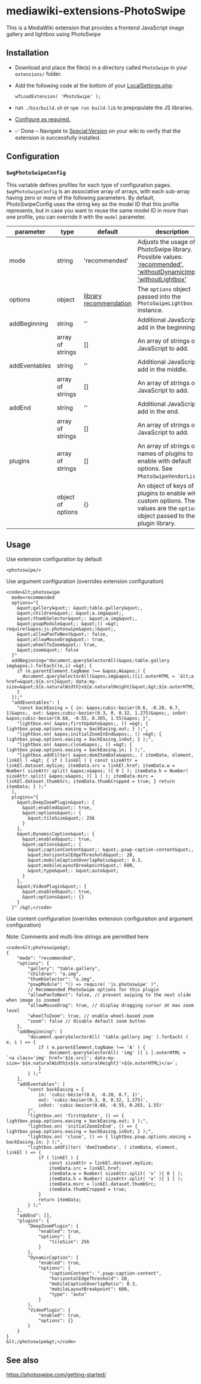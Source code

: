 # mediawiki-extensions-PhotoSwipe
This is a MediaWiki extension that provides a frontend JavaScript image gallery and lightbox using PhotoSwipe

## Installation

- Download and place the file(s) in a directory called <code>PhotoSwipe</code> in your <code>extensions/</code> folder.
- Add the following code at the bottom of your [LocalSettings.php](https://mediawiki.org/wiki/Special:MyLanguage/Manual:LocalSettings.php):

    <code>wfLoadExtension( 'PhotoSwipe' );</code>

- run <code>./bin/build.sh</code> or <code>npm run build-lib</code> to prepopulate the JS libraries.
- [Configure as required.](#configuration)
- ✅ Done – Navigate to [Special:Version](https://mediawiki.org/wiki/Special:Version) on your wiki to verify that the extension is successfully installed.


## Configuration

### <code>$wgPhotoSwipeConfig</code>

This variable defines profiles for each type of configuration pages. <code>$wgPhotoSwipeConfig</code></tvar> is an associative array of arrays, with each sub-array having zero or more of the following parameters.
By default, PhotoSwipeConfig uses the string key as the model ID that this profile represents, but in case you want to reuse the same model ID in more than one profile, you can override it with the <code>model</code> parameter.

| parameter     | type              | default       | description |
| ------------- | ----------------- | ------------- | ---- |
| mode          | string            | 'recommended' | Adjusts the usage of PhotoSwipe library. Possible values: ['recommended'](https://photoswipe.com/getting-started/#initialization), ['withoutDynamicImport'](https://photoswipe.com/getting-started/#without-dynamic-import), ['withoutLightbox'](https://photoswipe.com/data-sources/#without-lightbox-module) |
| options       | object            | [library recommendation](https://photoswipe.com/getting-started/#initialization) | The <code>options</code> object passed into the <code>PhotoSwipeLightbox</code> instance. |
| addBeginning  | string            | ''            | Additional JavaScript to add in the beginning. |
|               | array of strings  | []            | An array of strings of JavaScript to add. |
| addEventables | string            | ''            | Additional JavaScript to add in the middle. |
|               | array of strings  | []            | An array of strings of JavaScript to add. |
| addEnd        | string            | ''            | Additional JavaScript to add in the end. |
|               | array of strings  | []            | An array of strings of JavaScript to add. |
| plugins       | array of strings  | []            | An array of strings of names of plugins to enable with default options. See <code>PhotoSwipeVendorList</code>. |
|               | object of options | {}            | An object of keys of plugins to enable with custom options. The values are the <code>options</code> object passed to the plugin library. |

## Usage

Use extension configuration by default

<code>&lt;photoswipe/&gt;</code>

Use argument configuration (overrides extension configuration)

    <code>&lt;photoswipe
      mode=recommended
      options="{
        &quot;gallery&quot;: &quot;table.gallery&quot;,
        &quot;children&quot;: &quot;a.img&quot;,
        &quot;thumbSelector&quot;: &quot;a.img&quot;,
        &quot;pswpModule&quot;: &quot;() =&gt; require(&apos;js.photoswipe&apos;)&quot;,
        &quot;allowPanToNext&quot;: false,
        &quot;allowMouseDrag&quot;: true,
        &quot;wheelToZoom&quot;: true,
        &quot;zoom&quot;: false
      }"
      addBeginning="document.querySelectorAll(&apos;table.gallery img&apos;).forEach((e,i) =&gt; {
        if (e.parentElement.tagName !== &apos;A&apos;) {
          document.querySelectorAll(&apos;img&apos;)[i].outerHTML = `&lt;a href=&quot;${e.src}&quot; data-my-size=&quot;${e.naturalWidth}x${e.naturalHeight}&quot;&gt;${e.outerHTML}&lt;/a&gt;`;
        }
      });"
      "addEventables": [
        "const backEasing = { in: &apos;cubic-bezier(0.6, -0.28, 0.7, 1)&apos;, out: &apos;cubic-bezier(0.3, 0, 0.32, 1.275)&apos;, inOut: &apos;cubic-bezier(0.68, -0.55, 0.265, 1.55)&apos; }",
        "lightbox.on( &apos;firstUpdate&apos;, () =&gt; { lightbox.pswp.options.easing = backEasing.out; } );",
        "lightbox.on( &apos;initialZoomInEnd&apos;, () =&gt; { lightbox.pswp.options.easing = backEasing.inOut; } );",
        "lightbox.on( &apos;close&apos;, () =&gt; { lightbox.pswp.options.easing = backEasing.in; } );",
        "lightbox.addFilter( &apos;domItemData&apos;, ( itemData, element, linkEl ) =&gt; { if ( linkEl ) { const sizeAttr = linkEl.dataset.mySize; itemData.src = linkEl.href; itemData.w = Number( sizeAttr.split( &apos;x&apos; )[ 0 ] ); itemData.h = Number( sizeAttr.split( &apos;x&apos; )[ 1 ] ); itemData.msrc = linkEl.dataset.thumbSrc; itemData.thumbCropped = true; } return itemData; } );"
      ],
      plugins="{
        &quot;DeepZoomPlugin&quot;: {
          &quot;enabled&quot;: true,
          &quot;options&quot;: {
            &quot;tileSize&quot;: 256
          }
        },
        &quot;DynamicCaption&quot;: {
          &quot;enabled&quot;: true,
          &quot;options&quot;: {
            &quot;captionContent&quot;: &quot;.pswp-caption-content&quot;,
            &quot;horizontalEdgeThreshold&quot;: 20,
            &quot;mobileCaptionOverlapRatio&quot;: 0.3,
            &quot;mobileLayoutBreakpoint&quot;: 600,
            &quot;type&quot;: &quot;auto&quot;
          }
        },
        &quot;VideoPlugin&quot;: {
          &quot;enabled&quot;: true,
          &quot;options&quot;: {}
        }
      }" /&gt;</code>

Use content configuration (overrides extension configuration and argument configuration)

Note: Comments and multi-line strings are permitted here

    <code>&lt;photoswipe&gt;
    {
    	"mode": "recommended",
    	"options": {
    		"gallery": "table.gallery",
    		"children": "a.img",
    		"thumbSelector": "a.img",
    		"pswpModule": "() => require( 'js.photoswipe' )",
    		// Recommended PhotoSwipe options for this plugin
    		"allowPanToNext": false, // prevent swiping to the next slide when image is zoomed
    		"allowMouseDrag": true, // display dragging cursor at max zoom level
    		"wheelToZoom": true, // enable wheel-based zoom
    		"zoom": false // disable default zoom button
    	},
    	"addBeginning": [
    		"document.querySelectorAll( 'table.gallery img' ).forEach( ( e, i ) => {
    			if ( e.parentElement.tagName !== 'A' ) {
    				document.querySelectorAll( 'img' )[ i ].outerHTML = `<a class='img' href='${e.src}'; data-my-size='${e.naturalWidth}x${e.naturalHeight}'>${e.outerHTML}</a>`;
    			}
    		} );"
    	],
    	"addEventables": [
    		"const backEasing = {
    			in: 'cubic-bezier(0.6, -0.28, 0.7, 1)',
    			out: 'cubic-bezier(0.3, 0, 0.32, 1.275)',
    			inOut: 'cubic-bezier(0.68, -0.55, 0.265, 1.55)'
    		}",
    		"lightbox.on( 'firstUpdate', () => { lightbox.pswp.options.easing = backEasing.out; } );",
    		"lightbox.on( 'initialZoomInEnd', () => { lightbox.pswp.options.easing = backEasing.inOut; } );",
    		"lightbox.on( 'close', () => { lightbox.pswp.options.easing = backEasing.in; } );",
    		"lightbox.addFilter( 'domItemData', ( itemData, element, linkEl ) => {
    			if ( linkEl ) {
    				const sizeAttr = linkEl.dataset.mySize;
    				itemData.src = linkEl.href;
    				itemData.w = Number( sizeAttr.split( 'x' )[ 0 ] );
    				itemData.h = Number( sizeAttr.split( 'x' )[ 1 ] );
    				itemData.msrc = linkEl.dataset.thumbSrc;
    				itemData.thumbCropped = true;
    			}
    			return itemData;
    		} );"
    	],
    	"addEnd": [],
    	"plugins": {
    		"DeepZoomPlugin": {
    			"enabled": true,
    			"options": {
    				"tileSize": 256
    			}
    		},
    		"DynamicCaption": {
    			"enabled": true,
    			"options": {
    				"captionContent": ".pswp-caption-content",
    				"horizontalEdgeThreshold": 20,
    				"mobileCaptionOverlapRatio": 0.3,
    				"mobileLayoutBreakpoint": 600,
    				"type": "auto"
    			}
    		},
    		"VideoPlugin": {
    			"enabled": true,
    			"options": {}
    		}
    	}
    }
    &lt;/photoswipe&gt;</code>

## See also

https://photoswipe.com/getting-started/
